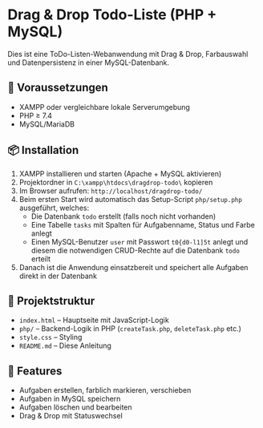 # Drag & Drop Todo-Liste (PHP + MySQL)

Dies ist eine ToDo-Listen-Webanwendung mit Drag & Drop, Farbauswahl und Datenpersistenz in einer MySQL-Datenbank.

## 🔧 Voraussetzungen

- XAMPP oder vergleichbare lokale Serverumgebung
- PHP ≥ 7.4
- MySQL/MariaDB

## 📦 Installation

1. XAMPP installieren und starten (Apache + MySQL aktivieren)  
2. Projektordner in `C:\xampp\htdocs\dragdrop-todo\` kopieren  
3. Im Browser aufrufen: `http://localhost/dragdrop-todo/`  
4. Beim ersten Start wird automatisch das Setup-Script `php/setup.php` ausgeführt, welches:  
    - Die Datenbank `todo` erstellt (falls noch nicht vorhanden)  
    - Eine Tabelle `tasks` mit Spalten für Aufgabenname, Status und Farbe anlegt  
    - Einen MySQL-Benutzer `user` mit Passwort `t0{d0-l1]5t` anlegt und diesem die notwendigen CRUD-Rechte auf die Datenbank `todo` erteilt  
5. Danach ist die Anwendung einsatzbereit und speichert alle Aufgaben direkt in der Datenbank  

## 📁 Projektstruktur

- `index.html` – Hauptseite mit JavaScript-Logik
- `php/` – Backend-Logik in PHP (`createTask.php`, `deleteTask.php` etc.)
- `style.css` – Styling
- `README.md` – Diese Anleitung

## 🧠 Features

- Aufgaben erstellen, farblich markieren, verschieben
- Aufgaben in MySQL speichern
- Aufgaben löschen und bearbeiten
- Drag & Drop mit Statuswechsel
